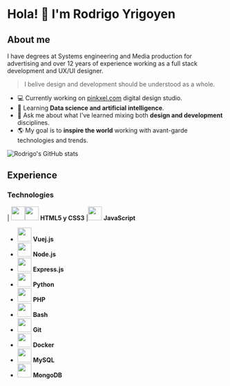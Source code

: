 # Hola! 🤙 I'm Rodrigo Yrigoyen

## About me

I have degrees at Systems engineering and Media production for advertising and over 12 years of experience working as a full stack development and UX/UI designer.

> I belive design and development should be understood as a whole.

- 💻 Currently working on [pinkxel.com](https://pinkxel.com) digital design studio.
- 🤖 Learning **Data science and artificial intelligence**.
- 🎨 Ask me about what I've learned mixing both **design and development** disciplines.
- 🌎 My goal is to **inspire the world** working with avant-garde technologies and trends.

![Rodrigo's GitHub stats](https://github-readme-stats.vercel.app/api?username=rodryg&show_icons=true&theme=radical)


## Experience
### Technologies
| <img src="https://cdn.jsdelivr.net/gh/devicons/devicon/icons/html5/html5-plain-wordmark.svg"  width="32"/><img src="https://cdn.jsdelivr.net/gh/devicons/devicon/icons/css3/css3-plain-wordmark.svg"  width="32"/> **HTML5 y CSS3** |<img src="https://cdn.jsdelivr.net/gh/devicons/devicon/icons/javascript/javascript-original.svg"  width="32"/> **JavaScript**
- <img src="https://cdn.jsdelivr.net/gh/devicons/devicon/icons/vuejs/vuejs-original.svg" width="32"/> **Vuej.js**
- <img src="https://cdn.jsdelivr.net/gh/devicons/devicon/icons/nodejs/nodejs-original.svg" width="32"/> **Node.js**
- <img src="https://cdn.jsdelivr.net/gh/devicons/devicon/icons/express/express-original.svg" width="32"/> **Express.js**
- <img src="https://cdn.jsdelivr.net/gh/devicons/devicon/icons/python/python-original.svg" width="32"/> **Python**
- <img src="https://cdn.jsdelivr.net/gh/devicons/devicon/icons/php/php-original.svg" width="32"/> **PHP**
- <img src="https://cdn.jsdelivr.net/gh/devicons/devicon/icons/bash/bash-original.svg" width="32"/> **Bash**
- <img src="https://cdn.jsdelivr.net/gh/devicons/devicon/icons/git/git-original.svg" width="32"/> **Git**
- <img src="https://cdn.jsdelivr.net/gh/devicons/devicon/icons/docker/docker-original.svg" width="32"/> **Docker**
- <img src="https://cdn.jsdelivr.net/gh/devicons/devicon/icons/mysql/mysql-original.svg" width="32"/> **MySQL**
- <img src="https://cdn.jsdelivr.net/gh/devicons/devicon/icons/mongodb/mongodb-original.svg" width="32"/> **MongoDB**

<!--
**rodryg/rodryg** is a ✨ _special_ ✨ repository because its `README.md` (this file) appears on your GitHub profile.

Here are some ideas to get you started:

- 🔭 I’m currently working on ...
- 🌱 I’m currently learning ...
- 👯 I’m looking to collaborate on ...
- 🤔 I’m looking for help with ...
- 💬 Ask me about ...
- 📫 How to reach me: ...
- 😄 Pronouns: ...
- ⚡ Fun fact: ...
-->

